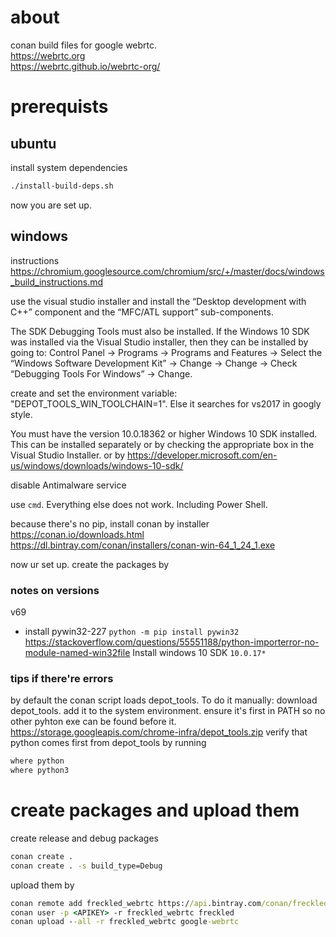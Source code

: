 # about

conan build files for google webrtc. \
https://webrtc.org \
https://webrtc.github.io/webrtc-org/

# prerequists

## ubuntu

install system dependencies
```bash
./install-build-deps.sh
```

now you are set up.

## windows

instructions
https://chromium.googlesource.com/chromium/src/+/master/docs/windows_build_instructions.md

use the visual studio installer and install the “Desktop development with C++”
component and the “MFC/ATL support” sub-components.

The SDK Debugging Tools must also be installed. If the Windows 10 SDK was 
installed via the Visual Studio installer, then they can be installed by going
to: Control Panel → Programs → Programs and Features → 
Select the “Windows Software Development Kit” → Change → Change → 
Check “Debugging Tools For Windows” → Change.

create and set the environment variable: "DEPOT_TOOLS_WIN_TOOLCHAIN=1". Else it searches for vs2017 in googly style.

You must have the version 10.0.18362 or higher Windows 10 SDK installed. This can be installed separately or by checking the appropriate box in the Visual Studio Installer. or by https://developer.microsoft.com/en-us/windows/downloads/windows-10-sdk/

disable Antimalware service

use `cmd`. Everything else does not work. Including Power Shell.

because there's no pip, install conan by installer \
https://conan.io/downloads.html
https://dl.bintray.com/conan/installers/conan-win-64_1_24_1.exe

now ur set up. create the packages by

### notes on versions

v69
- install pywin32-227 `python -m pip install pywin32` https://stackoverflow.com/questions/55551188/python-importerror-no-module-named-win32file
Install windows 10 SDK `10.0.17*`

### tips if there're errors

by default the conan script loads depot_tools. To do it manually:
download depot_tools. add it to the system environment.
ensure it's first in PATH so no other pyhton exe can be found before it. \
https://storage.googleapis.com/chrome-infra/depot_tools.zip
verify that python comes first from depot_tools by running
```bat
where python
where python3
```

# create packages and upload them

create release and debug packages
```bash
conan create .
conan create . -s build_type=Debug
```

upload them by
```bat
conan remote add freckled_webrtc https://api.bintray.com/conan/freckled/google-webrtc
conan user -p <APIKEY> -r freckled_webrtc freckled
conan upload --all -r freckled_webrtc google-webrtc
```

